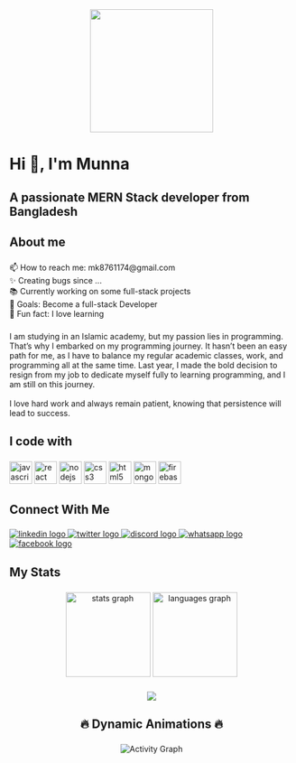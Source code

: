 <div align="center">
  <img height="218" src="https://private-user-images.githubusercontent.com/161354338/400981152-3d7a6d88-809b-43b3-8815-5081c2ff7be8.jpg?jwt=eyJhbGciOiJIUzI1NiIsInR5cCI6IkpXVCJ9..." />
</div>

###

<h1 align="left">Hi 👋, I'm Munna</h1>

###

<h2 align="left">A passionate MERN Stack developer from Bangladesh</h2>

###

<h2 align="left">About me</h2>

###

<p align="left">📫 How to reach me: mk8761174@gmail.com<br>✨ Creating bugs since ...<br>📚 Currently working on some full-stack projects<br>🎯 Goals: Become a full-stack Developer<br>🎲 Fun fact: I love learning</p>

###

<p align="left">
  I am studying in an Islamic academy, but my passion lies in programming. That’s why I embarked on my programming journey. It hasn’t been an easy path for me, as I have to balance my regular academic classes, work, and programming all at the same time. Last year, I made the bold decision to resign from my job to dedicate myself fully to learning programming, and I am still on this journey.<br><br>
  I love hard work and always remain patient, knowing that persistence will lead to success.
</p>

###

<h2 align="left">I code with</h2>

###

<div align="left">
  <img src="https://cdn.jsdelivr.net/gh/devicons/devicon/icons/javascript/javascript-original.svg" height="40" alt="javascript logo" />
  <img src="https://cdn.jsdelivr.net/gh/devicons/devicon/icons/react/react-original.svg" height="40" alt="react logo" />
  <img src="https://cdn.jsdelivr.net/gh/devicons/devicon/icons/nodejs/nodejs-original.svg" height="40" alt="nodejs logo" />
  <img src="https://cdn.jsdelivr.net/gh/devicons/devicon/icons/css3/css3-original.svg" height="40" alt="css3 logo" />
  <img src="https://cdn.jsdelivr.net/gh/devicons/devicon/icons/html5/html5-original.svg" height="40" alt="html5 logo" />
  <img src="https://cdn.jsdelivr.net/gh/devicons/devicon/icons/mongodb/mongodb-original.svg" height="40" alt="mongodb logo" />
  <img src="https://cdn.jsdelivr.net/gh/devicons/devicon/icons/firebase/firebase-plain.svg" height="40" alt="firebase logo" />
</div>

###

<h2 align="left">Connect With Me</h2>

###

<div align="left">
  <a href="https://www.linkedin.com/in/munna-mia-9b43422b9" target="_blank">
    <img src="https://img.shields.io/badge/LinkedIn-blue?style=for-the-badge&logo=linkedin&logoColor=white" alt="linkedin logo" />
  </a>
  <a href="https://x.com/munnaKhan140695" target="_blank">
    <img src="https://img.shields.io/badge/Twitter-1DA1F2?style=for-the-badge&logo=twitter&logoColor=white" alt="twitter logo" />
  </a>
  <a href="munna088559" target="_blank">
    <img src="https://img.shields.io/badge/Discord-7289DA?style=for-the-badge&logo=discord&logoColor=white" alt="discord logo" />
  </a>
  <a href="https://wa.me/01954288782" target="_blank">
    <img src="https://img.shields.io/badge/WhatsApp-25D366?style=for-the-badge&logo=whatsapp&logoColor=white" alt="whatsapp logo" />
  </a>
  <a href="https://www.facebook.com/md.munna.362879" target="_blank">
    <img src="https://img.shields.io/badge/Facebook-1877F2?style=for-the-badge&logo=facebook&logoColor=white" alt="facebook logo" />
  </a>
</div>

###

<h2 align="left">My Stats</h2>

###

<div align="center">
  <img src="https://github-readme-stats.vercel.app/api?username=md-munna-khan&hide_title=false&hide_rank=false&show_icons=true&include_all_commits=true&count_private=true&disable_animations=false&theme=dracula&locale=en&hide_border=false&order=1" height="150" alt="stats graph" />
  <img src="https://github-readme-stats.vercel.app/api/top-langs?username=md-munna-khan&locale=en&hide_title=false&layout=compact&card_width=320&langs_count=5&theme=dracula&hide_border=false&order=2" height="150" alt="languages graph" />
</div>

###

<div align="center">
  <img src="https://profile-counter.glitch.me/md-munna-khan/count.svg?" />
</div>

###

<h2 align="center">🔥 Dynamic Animations 🔥</h2>

###

<div align="center">
  <img src="https://github-readme-activity-graph.cyclic.app/graph?username=md-munna-khan&theme=dracula&bg_color=0d1117&color=58a6ff&line=58a6ff&point=64c4ed&area=true&hide_border=true" alt="Activity Graph" />
</div>

### 

